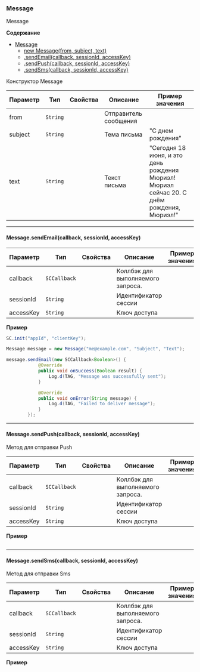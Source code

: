 <a name="Message"></a>

### Message
Message

**Содержание**
* [Message](#Message)
    * [new Message(from, subject, text)](#Message_new)
    * [.sendEmail(callback, sessionId, accessKey)](#Message+sendEmail)
    * [.sendPush(callback, sessionId, accessKey)](#Message+sendPush)
    * [.sendSms(callback, sessionId, accessKey)](#Message+sendSms)

<a name="Message_new"></a>

Конструктор Message

| Параметр | Тип | Свойства | Описание | Пример значения |
| --- | --- | --- | --- | --- |
| from    | <code>String</code> |              | Отправитель сообщения |                        | 
| subject  | <code>String</code>|              | Тема письма                                    | "С днем рождения"            |
| text     | <code>String</code>|              | Текст письма                                   | "Сегодня 18 июня, и это день рождения Мюриэл! Мюриэл сейчас 20. С днём рождения, Мюриэл!" |



----------------------------------------------------------------------------------------------
<a name="Message+sendEmail"></a>
#### Message.sendEmail(callback, sessionId, accessKey)
 

| Параметр | Тип | Свойства | Описание | Пример значения |
| --- | --- | --- | --- | --- |
| callback  | <code>SCCallback<Boolean></code>|              | Коллбэк для выполняемого запроса. |     | 
| sessionId | <code>String</code>             |              | Идентификатор сессии              |     |
| accessKey | <code>String</code>             |              | Ключ доступа                      |     |

**Пример**   
```Java
SC.init("appId", "clientKey");

Message message = new Message("me@example.com", "Subject", "Text");

message.sendEmail(new SCCallback<Boolean>() {
            @Override
            public void onSuccess(Boolean result) {
                Log.d(TAG, "Message was successfully sent");
            }

            @Override
            public void onError(String message) {
                Log.d(TAG, "Failed to deliver message");
            }
        });
```

----------------------------------------------------------------------------------------------
<a name="Message+sendPush"></a>
#### Message.sendPush(callback, sessionId, accessKey)
Метод для отправки Push
 

| Параметр | Тип | Свойства | Описание | Пример значения |
| --- | --- | --- | --- | --- |
| callback  | <code>SCCallback<Boolean></code>|              | Коллбэк для выполняемого запроса. |     | 
| sessionId | <code>String</code>             |              | Идентификатор сессии              |     |
| accessKey | <code>String</code>             |              | Ключ доступа                      |     |

**Пример**   
```Java

```
----------------------------------------------------------------------------------------------
<a name="Message+sendSms"></a>
#### Message.sendSms(callback, sessionId, accessKey)

Метод для отправки Sms
 

| Параметр | Тип | Свойства | Описание | Пример значения |
| --- | --- | --- | --- | --- |
| callback  | <code>SCCallback<Boolean></code>|              | Коллбэк для выполняемого запроса. |     | 
| sessionId | <code>String</code>             |              | Идентификатор сессии              |     |
| accessKey | <code>String</code>             |              | Ключ доступа                      |     |

**Пример**   
```Java

```